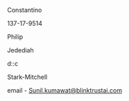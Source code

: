 Constantino

137-17-9514

Philip

Jedediah

d::c

Stark-Mitchell

email - Sunil.kumawat@blinktrustai.com

